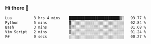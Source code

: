 ### Hi there 👋

<!--
**gustavkrist/gustavkrist** is a ✨ _special_ ✨ repository because its `README.md` (this file) appears on your GitHub profile.

Here are some ideas to get you started:

- 🔭 I’m currently working on ...
- 🌱 I’m currently learning ...
- 👯 I’m looking to collaborate on ...
- 🤔 I’m looking for help with ...
- 💬 Ask me about ...
- 📫 How to reach me: ...
- 😄 Pronouns: ...
- ⚡ Fun fact: ...
-->

<!--START_SECTION:waka-->

```txt
Lua          3 hrs 4 mins    ███████████████████████▒░   93.77 %
Python       5 mins          ▓░░░░░░░░░░░░░░░░░░░░░░░░   02.84 %
Bash         3 mins          ▒░░░░░░░░░░░░░░░░░░░░░░░░   01.68 %
Vim Script   2 mins          ▒░░░░░░░░░░░░░░░░░░░░░░░░   01.24 %
F#           0 secs          ░░░░░░░░░░░░░░░░░░░░░░░░░   00.27 %
```

<!--END_SECTION:waka-->

